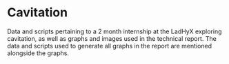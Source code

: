 # Cavitation
Data and scripts pertaining to a 2 month internship at the LadHyX exploring cavitation, as well as graphs and images used in the technical report. The data and scripts used to generate all graphs in the report are mentioned alongside the graphs.
